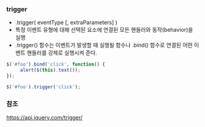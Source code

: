 ### trigger
- .trigger( eventType [, extraParameters] )
- 특정 이벤트 유형에 대해 선택된 요소에 연결된 모든 핸들러와 동작(behavior)을 실행
- .trigger() 함수는 이벤트가 발생할 때 실행될 함수나 .bind() 함수로 연결된 어떤 이벤트 핸들러를 강제로 실행시켜 준다.

~~~ js
$('#foo').bind('click', function() {
     alert($(this).text()); 
}); 

$('#foo').trigger('click');
~~~

### 참조
https://api.jquery.com/trigger/